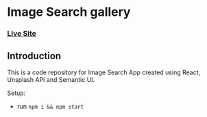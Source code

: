 # Image Search gallery

### [Live Site](https://abhishekpandya5.github.io/Image-Search-Gallery/)

## Introduction

This is a code repository for Image Search App created using React, Unsplash API and Semantic UI.

Setup:

- run `npm i && npm start`
